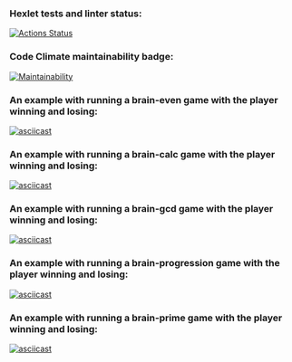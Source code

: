 ### Hexlet tests and linter status:
[![Actions Status](https://github.com/aabknd/php-project-45/workflows/hexlet-check/badge.svg)](https://github.com/aabknd/php-project-45/actions)

### Code Climate maintainability badge:
[![Maintainability](https://api.codeclimate.com/v1/badges/0dde9581c7db6f2cd703/maintainability)](https://codeclimate.com/github/aabknd/php-project-45/maintainability)

### An example with running a brain-even game with the player winning and losing:
[![asciicast](https://asciinema.org/a/GMWzqNBctY9BhGsShdXWLIlDt.svg)](https://asciinema.org/a/GMWzqNBctY9BhGsShdXWLIlDt)

### An example with running a brain-calc game with the player winning and losing:
[![asciicast](https://asciinema.org/a/dh5NaWKXZ7u74S3fEKicikP9g.svg)](https://asciinema.org/a/dh5NaWKXZ7u74S3fEKicikP9g)

### An example with running a brain-gcd game with the player winning and losing:
[![asciicast](https://asciinema.org/a/TdfaCTJq94qFhQrFfvGJeuMHq.svg)](https://asciinema.org/a/TdfaCTJq94qFhQrFfvGJeuMHq)

### An example with running a brain-progression game with the player winning and losing:
[![asciicast](https://asciinema.org/a/FxDbca5xU3AZkM0WSGy1vhNZy.svg)](https://asciinema.org/a/FxDbca5xU3AZkM0WSGy1vhNZy)

### An example with running a brain-prime game with the player winning and losing:
[![asciicast](https://asciinema.org/a/PQciSSY6y6mpNJ6QElQFlmIjL.svg)](https://asciinema.org/a/PQciSSY6y6mpNJ6QElQFlmIjL)